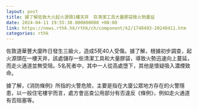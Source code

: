 ```yaml
---
layout: post
title: 據了解佐敦大火起火源頭1樓天井　存清潔工具大量膠袋致火勢蔓延
date: 2024-04-11 19:55:38.000000000 +08:00
link: https://news.rthk.hk/rthk/ch/component/k2/1748493-20240411.htm
categories: rthk
---
```


佐敦道華豐大廈昨日發生三級火，造成5死40人受傷。據了解，根據初步調查，起火源頭在一樓天井，該處儲存一些清潔工具和大量膠袋，導致火勢迅速向上蔓延，而走火通道並無受阻。5名死者中，其中一人從高處墮下，其他是懷疑吸入濃煙致命。

據了解，《消防條例》所指的火警危險，主要是指在大廈公眾地方存在的火警隱患，以一般住宅樓宇而言，處方會巡查公用部分有否違反《條例》，例如走火通道有否阻塞等。
